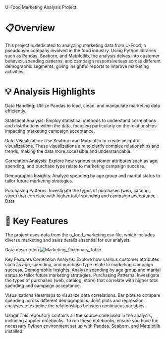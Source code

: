 U-Food Marketing Analysis Project
# 📋Overview 
This project is dedicated to analyzing marketing data from U-Food, a pseudonym company involved in the food industry. Using Python libraries such as Pandas, Seaborn, and Matplotlib, the analysis delves into customer behavior, spending patterns, and campaign responsiveness across different demographic segments, giving insightful reports to improve marketing activities.
# 💡 Analysis Highlights 

Data Handling: Utilize Pandas to load, clean, and manipulate marketing data efficiently.

Statistical Analysis: Employ statistical methods to understand correlations and distributions within the data, focusing particularly on the relationships impacting marketing campaign acceptance.

Data Visualization: Use Seaborn and Matplotlib to create insightful visualizations. These visualizations aim to clarify complex relationships and trends, making the data more accessible and understandable.

Correlation Analysis: Explore how various customer attributes such as age, spending, and purchase type relate to marketing campaign success.

Demographic Insights: Analyze spending by age group and marital status to tailor future marketing strategies.

Purchasing Patterns: Investigate the types of purchases (web, catalog, store) that correlate with higher total spending and campaign acceptance.
Data
# 🎯 Key Features

The project uses data from the u_food_marketing.csv file, which includes diverse marketing and sales details essential for our analysis.

Data description 
![Marketing_Dictionary_Table](https://github.com/jiayihu130/E-commerce-Data-Analysis-Project-/assets/163877307/2a5fe24b-379a-4e23-81a2-d36c15a48d38)


Key Features
Correlation Analysis: Explore how various customer attributes such as age, spending, and purchase type relate to marketing campaign success.
Demographic Insights: Analyze spending by age group and marital status to tailor future marketing strategies.
Purchasing Patterns: Investigate the types of purchases (web, catalog, store) that correlate with higher total spending and campaign acceptance.

Visualizations
Heatmaps to visualize data correlations.
Bar plots to compare spending across different demographics.
Joint plots and regression analyses to examine the relationships between continuous variables.

Usage
This repository contains all the source code used in the analysis, including Jupyter notebooks. To run these notebooks, ensure you have the necessary Python environment set up with Pandas, Seaborn, and Matplotlib installed.


